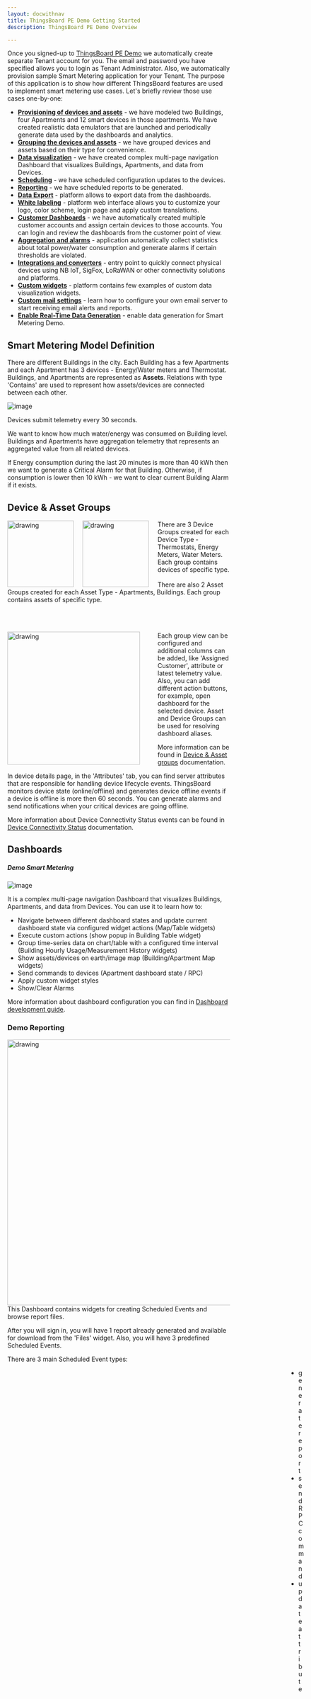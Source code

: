 ```yaml
---
layout: docwithnav
title: ThingsBoard PE Demo Getting Started
description: ThingsBoard PE Demo Overview

---
```


Once you signed-up to [ThingsBoard PE Demo](https://cloud.thingsboard.io/) we automatically create separate Tenant account for you.
The email and password you have specified allows you to login as Tenant Administrator. 
Also, we automatically provision sample Smart Metering application for your Tenant.
The purpose of this application is to show how different ThingsBoard features are used to implement smart metering use cases.
Let's briefly review those use cases one-by-one:

 * [**Provisioning of devices and assets**](/docs/reference/pe-demo-getting-started/#smart-metering-model-definition) - we have modeled two Buildings, four Apartments and 12 smart devices 
 in those apartments. We have created realistic data emulators that are launched and periodically generate data used by the dashboards and analytics.
 * [**Grouping the devices and assets**](/docs/reference/pe-demo-getting-started/#device--asset-groups) - we have grouped devices and assets based on their type for convenience.
 * [**Data visualization**](/docs/reference/pe-demo-getting-started/#dashboards) - we have created complex multi-page navigation Dashboard that visualizes Buildings, Apartments, and data from Devices. 
 * [**Scheduling**](/docs/reference/pe-demo-getting-started/#scheduling) - we have scheduled configuration updates to the devices.
 * [**Reporting**](/docs/reference/pe-demo-getting-started/#demo-reporting) - we have scheduled reports to be generated.
 * [**Data Export**](/docs/reference/pe-demo-getting-started/#exporting) - platform allows to export data from the dashboards.
 * [**White labeling**](/docs/reference/pe-demo-getting-started/#exporting) - platform web interface allows you to customize your logo, color scheme, login page and apply custom translations.
 * [**Customer Dashboards**](/docs/reference/pe-demo-getting-started/#customers) - we have automatically created multiple customer accounts and assign certain devices to those accounts. 
 You can login and review the dashboards from the customer point of view.
 * [**Aggregation and alarms**](/docs/reference/pe-demo-getting-started/#rule-chains) - application automatically collect statistics about total power/water consumption and generate alarms 
 if certain thresholds are violated.
 * [**Integrations and converters**](/docs/reference/pe-demo-getting-started/#integrations--converters) - entry point to quickly connect physical devices using 
 NB IoT, SigFox, LoRaWAN or other connectivity solutions and platforms.
 * [**Custom widgets**](/docs/reference/pe-demo-getting-started/#custom-widgets) - platform contains few examples of custom data visualization widgets.
 * [**Custom mail settings**](/docs/reference/pe-demo-getting-started/#configure-mail-settings) - learn how to configure your own email server to start receiving email alerts and reports.
 * [**Enable Real-Time Data Generation**](/docs/reference/pe-demo-getting-started/#enable-real-time-data-generation) - enable data generation for Smart Metering Demo.
 

## Smart Metering Model Definition

There are different  Buildings in the city. Each Building has a few Apartments and each Apartment has 3 devices - Energy/Water meters and Thermostat.
Buildings, and Apartments are represented as **Assets**. Relations with type 'Contains' are used to represent how assets/devices are connected between each other.
 
![image](/images/reference/pe-demo/smart-metering-model.png)

Devices submit telemetry every 30 seconds.

We want to know how much water/energy was consumed on Building level. Buildings and Apartments have aggregation telemetry that represents an aggregated value from all related devices.

If Energy consumption during the last 20 minutes is more than 40 kWh then we want to generate a Critical Alarm for that Building. Otherwise, if consumption 
is lower then 10 kWh - we want to clear current Building Alarm if it exists.


## Device & Asset Groups

<div style="padding-bottom: 50px">
<img src="/images/reference/pe-demo/device-groups-overview.png" style="margin-right:20px" alt="drawing" align="left" width="150"/>
<img src="/images/reference/pe-demo/asset-groups-overview.png" style="margin-right:20px" alt="drawing" align="left" width="150"/>

There are 3 Device Groups created for each Device Type - Thermostats, Energy Meters, Water Meters. Each group contains devices of specific type.<br/><br/>
There are also 2 Asset Groups created for each Asset Type - Apartments, Buildings. Each group contains assets of specific type.
</div>

<img src="/images/reference/pe-demo/device-groups-settings.png" style="margin-right:40px" alt="drawing" align="left" width="300"/>
Each group view can be configured and additional columns can be added, like 'Assigned Customer', attribute or latest telemetry value. 
Also, you can add different action buttons, for example, open dashboard for the selected device.
Asset and Device Groups can be used for resolving dashboard aliases. 

More information can be found in [Device & Asset groups](/docs/user-guide/groups/) documentation.

In device details page, in the 'Attributes' tab, you can find server attributes that are responsible for handling device lifecycle events. 
ThingsBoard monitors device state (online/offline) and generates device offline events if a device is offline is more then 60 seconds.
You can generate alarms and send notifications when your critical devices are going offline.

More information about Device Connectivity Status events can be found in [Device Connectivity Status](/docs/user-guide/device-connectivity-status/) documentation.   


## Dashboards

##### Demo Smart Metering

![image](/images/reference/pe-demo/building-dashboard.png)

It is a complex multi-page navigation Dashboard that visualizes Buildings, Apartments, and data from Devices. 
You can use it to learn how to: 

- Navigate between different dashboard states and update current dashboard state via configured widget actions (Map/Table widgets)
- Execute custom actions (show popup in Building Table widget)
- Group time-series data on chart/table with a configured time interval (Building Hourly Usage/Measurement History widgets)
- Show assets/devices on earth/image map (Building/Apartment Map widgets)  
- Send commands to devices (Apartment dashboard state / RPC)
- Apply custom widget styles 
- Show/Clear Alarms
   
More information about dashboard configuration you can find in [Dashboard development guide](/docs/iot-video-tutorials/#visualization).

### Demo Reporting

<div style="padding-bottom: 220px">
<img src="/images/reference/pe-demo/reporting-dashboard.png" style="margin-right: 20px" alt="drawing" align="left" width="600px"/>

This Dashboard contains widgets for creating Scheduled Events and browse report files. 

After you will sign in, you will have 1 report already generated and available for download from the 'Files' widget.
Also, you will have 3 predefined Scheduled Events.

<div>
There are 3 main Scheduled Event types: 

<ul style="margin-left: 635px">
    <li>generate report</li>
    <li>send RPC command</li>
    <li>update attribute</li>
</ul>
 
</div>
</div>

More info about Scheduled Events you can find in [Scheduling ](/docs/reference/pe-demo-getting-started/#scheduling) section of this guide.

### Exporting
You can export any Dashboard into different formats - PDF, PNG, JPEG. Also, you can export data from any widget into SCV format.

<img src="/images/reference/pe-demo/export-dashboard.png" alt="drawing" style="margin-right: 3%" align="center" width="45%"/>
<img src="/images/reference/pe-demo/export-widget.png" alt="drawing" style="margin-right: 3%" align="center" width="45%"/>

## Custom Widgets

In some cases, you need to create custom widgets for your solution. 
In Widgets Library we have created custom widget bundle - 'Demo Custom Widgets' and added 3 custom widgets in this bundle.

- Send RPC - you can send RPC command to the selected device
- Update Attribute - update/create an attribute of the selected device
- Aeration Status - widget is subscribed to the device 'status' attribute and changes its behavior when an attribute value is changed.
- Navigate Button - executes a configurable action when the button is pressed

There is a 'Demo Custom Widgets' dashboard that is configured to use custom widgets form that bundle:
![image](/images/reference/pe-demo/custom-widgets-dashboard.png)

More information about custom widget creation you can find in [Widgets Development Guide](/docs/user-guide/contribution/widgets-development/).

## Customers

There are 2 Customers that are created in the scope of the Smart Metering Demo - 'Customer A' and 'Customer B'. 


<table>
  <thead>
      <tr>
          <td><b>Customer Name</b></td><td><b>User Login</b></td><td><b>User Password</b></td><td><b>Assigned Assets/Devices </b></td><td><b>Assigned Dashboards</b></td>
      </tr>
  </thead>
  <tbody>
      <tr>
          <td>Customer A</td>
          <td>ca_[yourmail@testmail.org]</td>
          <td>customer</td>
          <td>Building A <br> Apartment A-1 <br> Apartment A-2 <br> All Apartment A-1 devices<br> All Apartment A-2 Devices<br></td>
          <td>Demo Custom Widgets</td>
      </tr>
      <tr>
        <td>Customer B</td>
        <td>cb_[yourmail@testmail.org]</td>
        <td>customer</td>
        <td>Building B <br> Apartment B-1 <br> Apartment B-2 <br> All Apartment B-1 devices<br> All Apartment B-2 Devices<br></td>
        <td>Demo Custom Widgets<br> Demo Reporting</td>
    </tr>
  </tbody>
</table>
    
*Please replace **[yourmail@testmail.org]** with your real email that was used for registration.

Customers have access only to the assigned dashboard/assets/devices. If few customers have access to the same Dashboard, 
they will be able to see data only from assigned Assets/Devices. To verify this you can log in as Customer and find that on 'Demo Custom Widgets'
Dashboard you can see Thermostats only from the single Building.

<img src="/images/reference/pe-demo/customer-a-dashboard.png" alt="drawing" style="margin-right: 2%" align="left" width="46%"/>
<img src="/images/reference/pe-demo/customer-b-dashboard.png" alt="drawing" style="margin-right: 2%" align="rigth" width="46%"/>

## Scheduling

<img src="/images/reference/pe-demo/scheduling-overview.png" alt="drawing" align="center" width="60%"/>


Scheduled events are used to execute predefined Tasks on a scheduled basis. For example, you want to Enable cooler system 
every morning and disable it every evening. There are 3 redefined Scheduled Events:


#### Generate Report

Every Monday, at the specified time, a PDF report will be created. 'Demo Smart Metering' Dashboard will be used for report generation. 
You can configure to send a report to your email, by enabling 'Send Email' checkbox in Event configuration. All reports will be saved
in Database and available for download via 'Files' widget on the 'Demo Reporting' Dashboard.

More information about Reporting feature you can find in [Reporting Guide](/docs/user-guide/reporting/).


#### Send RPC command

This Event will send RPC command to all devices from the 'Thermostat' Group every Monday and Tuesday. Each Device will receive this RPC command:
{% highlight json %}
{
  "method": "updateToVersion",
  "params": {"1.246"}
}
{% endhighlight %}

More information about RPC feature you can find in [RPC Guide](/docs/user-guide/rpc/).


#### Update attribute  
This Event will update 'State' attribute for all Apartments with the 'silent' value. This action repeated every day. 


More information about ThingsBoard Scheduler you can find in [Scheduler Guide](/docs/user-guide/scheduler/).

## White Labeling

<img src="/images/reference/pe-demo/whitelabel-demo.png" alt="drawing" align="center" width="60%"/>

ThingsBoard web interface allows you to configure your company or product logo and color scheme. The following configuration options are available:

- Configure color scheme, icon, and favicon
- Tenant Administrator is able to set up custom email server settings and customer email templates to interact with the users.

More information you can find in [White Labeling Guide](/docs/user-guide/white-labeling/).


## Rule Chains

There are 5 preconfigured Rule Chains in the system:

- Root Rule Chain (default Rule Chain) - used as main entry point for all events in the System, handle incoming telemetry/attributes, scheduled events
and routing messages to other Rule Chains. You can see that after incoming telemetry from devices is saved in the Database, messages are routed 
to the 'Smart Metering Aggregation' Rule Chain.
<img src="/images/reference/pe-demo/rc-ts-to-aggregation.png" alt="drawing" align="center" width="35%"/>
- Generate Report (default Rule Chain) - handle reporting scheduled events and Send Emails with reports if required.
- Smart Metering Aggregation (for Smart Metering Demo) - this Chain is described in the next chapter. 
- Smart Metering Alerts (for Smart Metering Demo) - this Chain is described in the next chapter.
- Smart Metering Device Emulator (for Smart Metering Demo) - all registered demo devices are emulated using this Rule Chain. 
For each Device 'Generator Node' is created that generates device's telemetry and forward it to the 'Root Rule Chain'.


#### Aggregation
In our Demo scenario, devices submit their telemetry (water & energy consumption) every 30 seconds. And we want to know 
how much water/energy was consumed on Building level. So we want to sum all the measurements from all devices in the building within 20 minutes intervals.
'Smart Metering Aggregation' Rule Chain perform this aggregation using this algorithm:

- Filter incoming telemetry form Water Meter or Energy Meter
- Duplicated telemetry to related Apartment/Building/All Building Asset using 'Change Originator' Node and Relation Query.
- Aggregate measurements for each Asset using 20 minutes time interval
- Save aggregated value in the Database

<img src="/images/reference/pe-demo/aggregation-chain.png" alt="drawing" align="center" width="80%"/>

After Aggregated telemetry saved, a message is routed to the 'Smart Metering Alerts' Rule Chain for generating Alerts if consumption threshold is reached.   

#### Alerts
If Energy consumption during the last 20 minutes is more than 40 kWh then we want to generate a Critical Alert for that Building. Otherwise, if consumption 
is lower then 10 kWh - we want to clear current Building Alert if it exists.
'Smart Metering Alerts' Rule Chain implements this logic.
 
<img src="/images/reference/pe-demo/alert-chain.png" alt="drawing" align="center" width="80%"/>

As an option, we can send an Email or SMS when an alert is generated\cleared.

For sending Email when Alert is created, you need to create relation from 'Create Energy Alarm' node to the 'Put Energy in Metadata' node using 'Created' link type.
After that, you will need to edit 'Build Email' node and update 'To email' property to your email address.

![image](/images/reference/pe-demo/send-email.png)

For sending SMS when Alert is created, you need to create relation from 'Create Energy Alarm' node to the 'Build SMS' node using 'Created' link type.
After that, you will need to edit 'Send SMS' node and update credentials for connecting to the Twilio Service.
 
![image](/images/reference/pe-demo/send-sms.png)

More information about Rule Chains you can find in [Rule Engine Overview](/docs/user-guide/rule-engine-2-0/overview/).

## Integrations & Converters

ThingsBoard Platform integrations feature was designed for two primary use cases/deployment options:

- Connect existing NB IoT, LoRaWAN, SigFox and other devices with specific payload formats (JSON, Binary, Text) directly to ThingsBoard platform.
- Stream data from devices connected to existing IoT Platforms to enable real-time interactive dashboards and efficient data processing.
 
 
Uplink Converters are used for Transforming incoming message payload into the required format. Downlink Converters used for transforming outbound message payload.  

You can use 2 Uplink and 2 Downlink predefined Converters as a reference for implementing your own converters.
 
You can find list of all supported integration types in [Integration Tutorials](/docs/user-guide/integrations/#see-also)

More information about Integrations & Converters you can find in [Platform Integrations Overview](/docs/user-guide/integrations/).

## Configure mail settings

Some ThingsBoard features are using Tenant Email Settings for sending emails - for reporting, send alert notifications, etc. 
By default, Tenant Email Settings are blank and if you want to receive emails from the ThingsBoard you will need to connect ThingsBoard to external Email Server.
It can be a Gmail or SendGrid or any other SMTP provider. Just open 'System Settings' -> 'Mail Server' and clear 'Use System Mail Server Settings' checkbox.

**Important** - if you will not make this configuration, you will not be able to send emails from the ThingsBoard.
 
![image](/images/reference/pe-demo/smtp-settings.png)
 
Please find instructions how configure SMTP settings:

- [Gmail](/docs/user-guide/ui/mail-settings/#step-32-gmail-configuration-example).
- [SendGrid](/docs/user-guide/ui/mail-settings/#step-31-sendgrid-configuration-example).

## Enable Real-Time Data Generation

There is a Rule Chain **Smart Metering Device Emulators** that generates data for the Smart Metering Demo. Data generation is disabled by default. 
If you want to see how Smart Metering Dashboard is updated with the Real-Time Data you will need to enable Data Generation.

Navigate to **Rule Chains** -> **Smart Metering Device Emulators**, add new node **Rule Chain** that will redirect messages to the **Root Rule Chain**.
After that connect **Post Telemetry** node with the **Root Rule Chain** node using **Post Telemetry** link. Save Rule Chain.

![image](/images/reference/pe-demo/enable_generation.png)

After this configuration, the system will emulate data from devices that are part of the Smart Metering demo and you will see that values on the Dashboard are updated in Real-Time. 